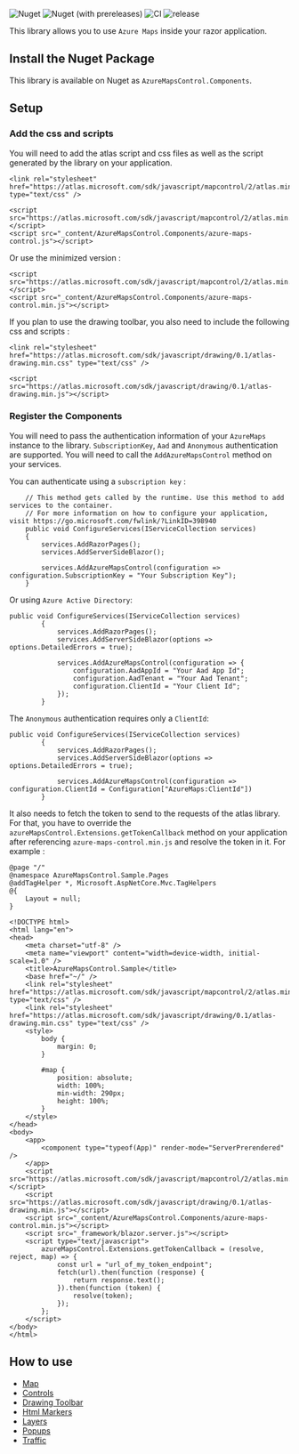 ![Nuget](https://img.shields.io/nuget/v/AzureMapsControl.Components) ![Nuget (with prereleases)](https://img.shields.io/nuget/vpre/AzureMapsControl.Components) ![CI](https://github.com/arnaudleclerc/AzureMapsControl.Components/workflows/CI/badge.svg) ![release](https://github.com/arnaudleclerc/AzureMapsControl.Components/workflows/release/badge.svg)

This library allows you to use `Azure Maps` inside your razor application.

## Install the Nuget Package

This library is available on Nuget as `AzureMapsControl.Components`.

## Setup

### Add the css and scripts

You will need to add the atlas script and css files as well as the script generated by the library on your application.


```
<link rel="stylesheet" href="https://atlas.microsoft.com/sdk/javascript/mapcontrol/2/atlas.min.css" type="text/css" />
```

```
<script src="https://atlas.microsoft.com/sdk/javascript/mapcontrol/2/atlas.min.js"></script>
<script src="_content/AzureMapsControl.Components/azure-maps-control.js"></script>
```

Or use the minimized version : 

```
<script src="https://atlas.microsoft.com/sdk/javascript/mapcontrol/2/atlas.min.js"></script>
<script src="_content/AzureMapsControl.Components/azure-maps-control.min.js"></script>
```

If you plan to use the drawing toolbar, you also need to include the following css and scripts :

```
<link rel="stylesheet" href="https://atlas.microsoft.com/sdk/javascript/drawing/0.1/atlas-drawing.min.css" type="text/css" />
```

```
<script src="https://atlas.microsoft.com/sdk/javascript/drawing/0.1/atlas-drawing.min.js"></script>
```

### Register the Components

You will need to pass the authentication information of your `AzureMaps` instance to the library. `SubscriptionKey`, `Aad` and `Anonymous` authentication are supported. You will need to call the `AddAzureMapsControl` method on your services.

You can authenticate using a `subscription key` :

```
    // This method gets called by the runtime. Use this method to add services to the container.
    // For more information on how to configure your application, visit https://go.microsoft.com/fwlink/?LinkID=398940
    public void ConfigureServices(IServiceCollection services)
    {
        services.AddRazorPages();
        services.AddServerSideBlazor();
        
        services.AddAzureMapsControl(configuration => configuration.SubscriptionKey = "Your Subscription Key");
    }
```

Or using `Azure Active Directory`:

```
public void ConfigureServices(IServiceCollection services)
        {
            services.AddRazorPages();
            services.AddServerSideBlazor(options => options.DetailedErrors = true);

            services.AddAzureMapsControl(configuration => {
                configuration.AadAppId = "Your Aad App Id";
                configuration.AadTenant = "Your Aad Tenant";
                configuration.ClientId = "Your Client Id";
            });
        }
```

The `Anonymous` authentication requires only a `ClientId`:

```
public void ConfigureServices(IServiceCollection services)
        {
            services.AddRazorPages();
            services.AddServerSideBlazor(options => options.DetailedErrors = true);

            services.AddAzureMapsControl(configuration => configuration.ClientId = Configuration["AzureMaps:ClientId"])
        }
```

It also needs to fetch the token to send to the requests of the atlas library. For that, you have to override the `azureMapsControl.Extensions.getTokenCallback` method on your application after referencing `azure-maps-control.min.js` and resolve the token in it. For example : 

```
@page "/"
@namespace AzureMapsControl.Sample.Pages
@addTagHelper *, Microsoft.AspNetCore.Mvc.TagHelpers
@{
    Layout = null;
}

<!DOCTYPE html>
<html lang="en">
<head>
    <meta charset="utf-8" />
    <meta name="viewport" content="width=device-width, initial-scale=1.0" />
    <title>AzureMapsControl.Sample</title>
    <base href="~/" />
    <link rel="stylesheet" href="https://atlas.microsoft.com/sdk/javascript/mapcontrol/2/atlas.min.css" type="text/css" />
    <link rel="stylesheet" href="https://atlas.microsoft.com/sdk/javascript/drawing/0.1/atlas-drawing.min.css" type="text/css" />
    <style>
        body {
            margin: 0;
        }

        #map {
            position: absolute;
            width: 100%;
            min-width: 290px;
            height: 100%;
        }
    </style>
</head>
<body>
    <app>
        <component type="typeof(App)" render-mode="ServerPrerendered" />
    </app>
    <script src="https://atlas.microsoft.com/sdk/javascript/mapcontrol/2/atlas.min.js"></script>
    <script src="https://atlas.microsoft.com/sdk/javascript/drawing/0.1/atlas-drawing.min.js"></script>
    <script src="_content/AzureMapsControl.Components/azure-maps-control.min.js"></script>
    <script src="_framework/blazor.server.js"></script>
    <script type="text/javascript">
        azureMapsControl.Extensions.getTokenCallback = (resolve, reject, map) => {
            const url = "url_of_my_token_endpoint";
            fetch(url).then(function (response) {
                return response.text();
            }).then(function (token) {
                resolve(token);
            });        
        };
    </script>
</body>
</html>
```

## How to use

- [Map](docs/map)
- [Controls](docs/controls)
- [Drawing Toolbar](docs/drawingtoolbar)
- [Html Markers](docs/htmlmarkers)
- [Layers](docs/layers)
- [Popups](docs/popups)
- [Traffic](docs/traffic)
